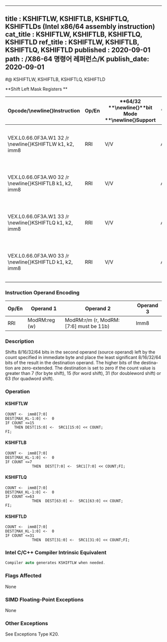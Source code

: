 ----------------------------
title : KSHIFTLW, KSHIFTLB, KSHIFTLQ, KSHIFTLDs (Intel x86/64 assembly instruction)
cat_title : KSHIFTLW, KSHIFTLB, KSHIFTLQ, KSHIFTLD
ref_title : KSHIFTLW, KSHIFTLB, KSHIFTLQ, KSHIFTLD
published : 2020-09-01
path : /X86-64 명령어 레퍼런스/K
publish_date: 2020-09-01
----------------------------
#@ KSHIFTLW, KSHIFTLB, KSHIFTLQ, KSHIFTLD

**Shift Left Mask Registers **

|**Opcode/**\newline{}**Instruction**|**Op/En**|**64/32 **\newline{}**bit Mode **\newline{}**Support**|**CPUID **\newline{}**Feature **\newline{}**Flag**|**Description**|
|------------------------------------|---------|------------------------------------------------------|--------------------------------------------------|---------------|
|VEX.L0.66.0F3A.W1 32 /r \newline{}KSHIFTLW k1, k2, imm8|RRI|V/V|AVX512F|Shift left 16 bits in k2 by immediate and write result in k1.|
|VEX.L0.66.0F3A.W0 32 /r \newline{}KSHIFTLB k1, k2, imm8|RRI|V/V|AVX512DQ|Shift left 8 bits in k2 by immediate and write result in k1.|
|VEX.L0.66.0F3A.W1 33 /r \newline{}KSHIFTLQ k1, k2, imm8|RRI|V/V|AVX512BW|Shift left 64 bits in k2 by immediate and write result in k1.|
|VEX.L0.66.0F3A.W0 33 /r \newline{}KSHIFTLD k1, k2, imm8|RRI|V/V|AVX512BW|Shift left 32 bits in k2 by immediate and write result in k1.|
### Instruction Operand Encoding


|Op/En|Operand 1|Operand 2|Operand 3|
|-----|---------|---------|---------|
|RRI|ModRM:reg (w)|ModRM:r/m (r, ModRM:[7:6] must be 11b)|Imm8|
### Description


Shifts 8/16/32/64 bits in the second operand (source operand) left by the count specified in immediate byte and place the least significant 8/16/32/64 bits of the result in the destination operand. The higher bits of the destina-tion are zero-extended. The destination is set to zero if the count value is greater than 7 (for byte shift), 15 (for word shift), 31 (for doubleword shift) or 63 (for quadword shift).


### Operation
#### KSHIFTLW
```info-verb
COUNT <-  imm8[7:0]
DEST[MAX_KL-1:0] <-  0
IF COUNT <=15
    THEN DEST[15:0] <-  SRC1[15:0] << COUNT;
FI;
```
#### KSHIFTLB
```info-verb
COUNT <-  imm8[7:0]
DEST[MAX_KL-1:0] <-  0
IF COUNT <=7
            THEN  DEST[7:0] <-  SRC1[7:0] << COUNT;FI;
```
#### KSHIFTLQ
```info-verb
COUNT <-  imm8[7:0]
DEST[MAX_KL-1:0] <-  0
IF COUNT <=63
            THEN  DEST[63:0] <-  SRC1[63:0] << COUNT;
FI;
```
#### KSHIFTLD
```info-verb
COUNT <-  imm8[7:0]
DEST[MAX_KL-1:0] <-  0
IF COUNT <=31
            THEN  DEST[31:0] <-  SRC1[31:0] << COUNT;FI;
```

### Intel C/C++ Compiler Intrinsic Equivalent

```cpp
Compiler auto generates KSHIFTLW when needed.
```
### Flags Affected


None

### SIMD Floating-Point Exceptions


None

### Other Exceptions


See Exceptions Type K20.

